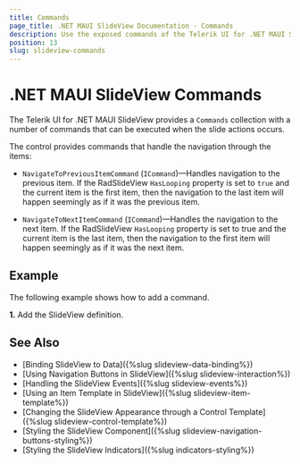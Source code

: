 ```yaml
---
title: Commands
page_title: .NET MAUI SlideView Documentation - Commands
description: Use the exposed commands of the Telerik UI for .NET MAUI SlideView to programmatically navigate throught the items.
position: 13
slug: slideview-commands
---
```


# .NET MAUI SlideView Commands

The Telerik UI for .NET MAUI SlideView provides a `Commands` collection with a number of commands that can be executed when the slide actions occurs.

The control provides commands that handle the navigation through the items:

* `NavigateToPreviousItemCommand` (`ICommand`)&mdash;Handles navigation to the previous item. If the RadSlideView `HasLooping` property is set to `true` and the current item is the first item, then the navigation to the last item will happen seemingly as if it was the previous item.

* `NavigateToNextItemCommand` (`ICommand`)&mdash;Handles the navigation to the next item. If the RadSlideView `HasLooping` property is set to true and the current item is the last item, then the navigation to the first item will happen seemingly as if it was the next item.

## Example 

The following example shows how to add a command.

**1.** Add the SlideView definition.

<snippet id='slideview-commands' />

## See Also

- [Binding SlideView to Data]({%slug slideview-data-binding%})
- [Using Navigation Buttons in SlideView]({%slug slideview-interaction%})
- [Handling the SlideView Events]({%slug slideview-events%})
- [Using an Item Template in SlideView]({%slug slideview-item-template%})
- [Changing the SlideView Appearance through a Control Template]({%slug slideview-control-template%})
- [Styling the SlideView Component]({%slug slideview-navigation-buttons-styling%})
- [Styling the SlideView Indicators]({%slug indicators-styling%})